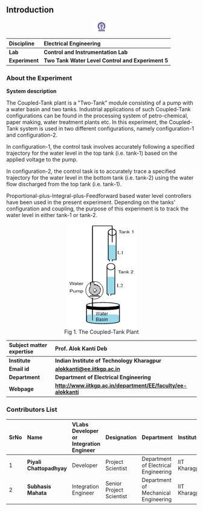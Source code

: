 ## Introduction

<div align="center">
<img src="experiment/images/iitkgp.png" width="10%">
</div>

<b>Discipline | <b> Electrical Engineering 
:--|:--|
<b> Lab | <b> **Control and Instrumentation Lab**
<b> Experiment|     <b> **Two Tank Water Level Control and Experiment 5**


### About the Experiment 
**System description**

The Coupled-Tank plant is a "Two-Tank" module consisting of a pump with a water basin and two tanks. Industrial applications of such Coupled-Tank configurations
can be found in the processing system of petro-chemical, paper making, water treatment plants etc. In this experiment, the Coupled-Tank system is used in two different
configurations, namely configuration-1 and configuration-2.<br/>

In configuration-1, the control task involves accurately following a specified trajectory for the water level in the top tank (i.e. tank-1)
based on the applied voltage to the pump.<br/>

In configuration-2, the control task is to accurately trace a specified trajectory for the water level in the bottom tank (i.e. tank-2) using the water flow discharged from the top tank (i.e. tank-1).

Proportional-plus-Integral-plus-Feedforward based water level controllers have been used in the present experiment. Depending on the tanks’ configuration and coupling,
the purpose of this experiment is to track the water level in either tank-1 or tank-2.
<br>			  

<div align="center">
<img class="img-fluid"  src="./experiment/images/t1.png" alt=""><br>
<figcaption >Fig 1. The Coupled-Tank Plant </figcaption>
</div>

<b>Subject matter expertise | <b> **Prof. Alok Kanti Deb**
:--|:--|
<b> Institute | <b>  **Indian Institute of Technology Kharagpur**
<b> Email id|     <b>  **alokkanti@ee.iitkgp.ac.in**
<b> Department |  **Department of Electrical Engineering**
<b>Webpage| <b> http://www.iitkgp.ac.in/department/EE/faculty/ee-alokkanti

### Contributors List

SrNo | Name | VLabs Developer or Integration Engineer | Designation | Department| Institute
:--|:--|:--|:--|:--|:--|
1 | **Piyali Chattopadhyay** | Developer | Project Scientist | Department of Electrical Engineering | IIT Kharagpur | 
2 | **Subhasis Mahata** | Integration Engineer | Senior Project Scientist | Department of Mechanical Engineering | IIT Kharagpur |